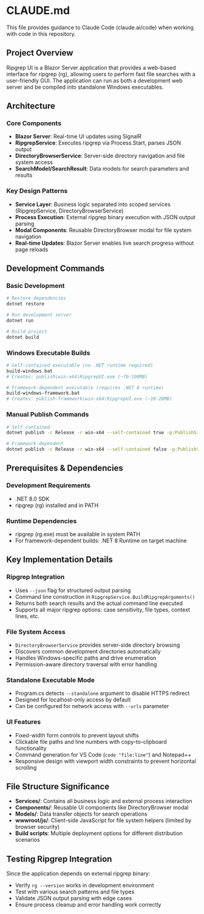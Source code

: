 # CLAUDE.md

This file provides guidance to Claude Code (claude.ai/code) when working with code in this repository.

## Project Overview

Ripgrep UI is a Blazor Server application that provides a web-based interface for ripgrep (rg), allowing users to perform fast file searches with a user-friendly GUI. The application can run as both a development web server and be compiled into standalone Windows executables.

## Architecture

### Core Components
- **Blazor Server**: Real-time UI updates using SignalR
- **RipgrepService**: Executes ripgrep via Process.Start, parses JSON output
- **DirectoryBrowserService**: Server-side directory navigation and file system access
- **SearchModel/SearchResult**: Data models for search parameters and results

### Key Design Patterns
- **Service Layer**: Business logic separated into scoped services (RipgrepService, DirectoryBrowserService)
- **Process Execution**: External ripgrep binary execution with JSON output parsing
- **Modal Components**: Reusable DirectoryBrowser modal for file system navigation
- **Real-time Updates**: Blazor Server enables live search progress without page reloads

## Development Commands

### Basic Development
```bash
# Restore dependencies
dotnet restore

# Run development server
dotnet run

# Build project
dotnet build
```

### Windows Executable Builds
```bash
# Self-contained executable (no .NET runtime required)
build-windows.bat
# Creates: publish\win-x64\RipgrepUI.exe (~70-100MB)

# Framework-dependent executable (requires .NET 8 runtime)
build-windows-framework.bat  
# Creates: publish-framework\win-x64\RipgrepUI.exe (~10-20MB)
```

### Manual Publish Commands
```bash
# Self-contained
dotnet publish -c Release -r win-x64 --self-contained true -p:PublishSingleFile=true -p:PublishTrimmed=true -o publish\win-x64

# Framework-dependent
dotnet publish -c Release -r win-x64 --self-contained false -p:PublishSingleFile=true -o publish-framework\win-x64
```

## Prerequisites & Dependencies

### Development Requirements
- .NET 8.0 SDK
- ripgrep (rg) installed and in PATH

### Runtime Dependencies
- ripgrep (rg.exe) must be available in system PATH
- For framework-dependent builds: .NET 8 Runtime on target machine

## Key Implementation Details

### Ripgrep Integration
- Uses `--json` flag for structured output parsing
- Command line construction in `RipgrepService.BuildRipgrepArguments()`
- Returns both search results and the actual command line executed
- Supports all major ripgrep options: case sensitivity, file types, context lines, etc.

### File System Access
- `DirectoryBrowserService` provides server-side directory browsing
- Discovers common development directories automatically
- Handles Windows-specific paths and drive enumeration
- Permission-aware directory traversal with error handling

### Standalone Executable Mode
- Program.cs detects `--standalone` argument to disable HTTPS redirect
- Designed for localhost-only access by default
- Can be configured for network access with `--urls` parameter

### UI Features
- Fixed-width form controls to prevent layout shifts
- Clickable file paths and line numbers with copy-to-clipboard functionality
- Command generation for VS Code (`code "file:line"`) and Notepad++ 
- Responsive design with viewport width constraints to prevent horizontal scrolling

## File Structure Significance

- **Services/**: Contains all business logic and external process interaction
- **Components/**: Reusable UI components like DirectoryBrowser modal
- **Models/**: Data transfer objects for search operations
- **wwwroot/js/**: Client-side JavaScript for file system helpers (limited by browser security)
- **Build scripts**: Multiple deployment options for different distribution scenarios

## Testing Ripgrep Integration

Since the application depends on external ripgrep binary:
- Verify `rg --version` works in development environment  
- Test with various search patterns and file types
- Validate JSON output parsing with edge cases
- Ensure process cleanup and error handling work correctly